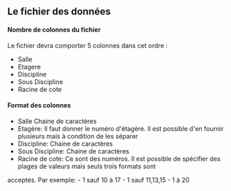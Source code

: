 <h2>Le fichier des données</h2>

<h4>Nombre de colonnes du fichier</h4>
Le fichier devra comporter 5 colonnes dans cet ordre : 
    <ul>
      <li> Salle </li>
      <li> Etagere </li>
      <li> Discipline </li>
      <li> Sous Discipline </li>
      <li> Racine de cote </li>
    </ul>
<h4>Format des colonnes</h4>
    <ul>
      <li> Salle Chaine de caractères</li>
      <li> Etagère: Il faut donner le numéro d'étagère. Il est possible  d'en fournir plusieurs mais à condition de les séparer</li>
      <li> Discipline: Chaine de caractères </li>
      <li> Sous Discipline: Chaine de caractères </li>
      <li> Racine de cote: Ce sont des numéros. Il est possible de spécifier des plages de valeurs mais seuls trois formats sont</li>
    </ul>
acceptés. Par exemple:
            - 1 sauf 10 à 17 
            - 1 sauf 11,13,15
            - 1 à 20
    
